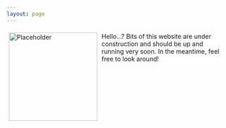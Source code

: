 ```yaml
---
layout: page
---
```


   <div class="container" style="display: flex;">
       <div style="margin: 5px; width: 70%;">
          <img align="center" src="/images/404.jpg" width="200" alt="Placeholder"/>
       </div>
       <div style="margin: 5px; flex-grow: 1;">
          Hello...?
          Bits of this website are under construction and should be up and running very soon. In the meantime, feel free to look around!
   </div>
